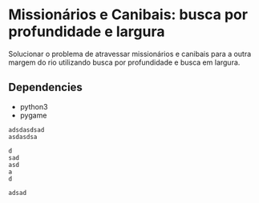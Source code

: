 # Missionários e Canibais: busca por profundidade e largura
Solucionar o problema de atravessar missionários e canibais para a outra margem do rio utilizando busca por profundidade e busca em largura.

## Dependencies

- python3
- pygame

``` 
adsdasdsad 
asdasdsa

d
sad
asd
a
d
```

` adsad `
